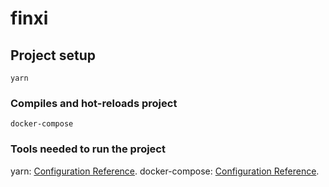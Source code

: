 # finxi

## Project setup
```
yarn

```

### Compiles and hot-reloads project
```
docker-compose

```

### Tools needed to run the project
yarn: [Configuration Reference](https://yarnpkg.com/getting-started).
docker-compose: [Configuration Reference](https://docs.docker.com/compose/install/).
